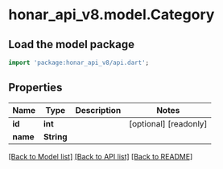 # honar_api_v8.model.Category

## Load the model package

```dart
import 'package:honar_api_v8/api.dart';
```

## Properties

Name | Type | Description | Notes
------------ | ------------- | ------------- | -------------
**id** | **int** |  | [optional] [readonly]
**name** | **String** |  |

[[Back to Model list]](../README.md#documentation-for-models) [[Back to API list]](../README.md#documentation-for-api-endpoints) [[Back to README]](../README.md)


